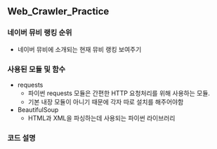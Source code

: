## Web_Crawler_Practice
### 네이버 뮤비 랭킹 순위
* 네이버 뮤비에 소개되는 현재 뮤비 랭킹 보여주기
### 사용된 모듈 및 함수
* requests
  * 파이썬 requests 모듈은 간편한 HTTP 요청처리를 위해 사용하는 모듈.
  * 기본 내장 모듈이 아니기 때문에 각자 따로 설치를 해주어야함
* BeautifulSoup
  * HTML과 XML을 파싱하는데 사용되는 파이썬 라이브러리

### 코드 설명
